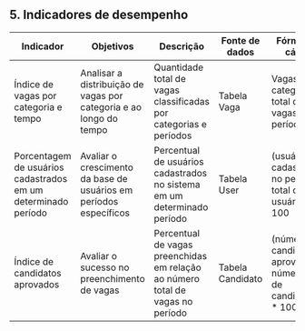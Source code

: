 ## 5. Indicadores de desempenho

| **Indicador** | **Objetivos** | **Descrição** | **Fonte de dados** | **Fórmula de cálculo** |
| ---           | ---           | ---           | ---             | ---             |
| Índice de vagas por categoria e tempo | Analisar a distribuição de vagas por categoria e ao longo do tempo| Quantidade total de vagas classificadas por categorias e períodos | Tabela Vaga | Vagas por categoria / total de vagas por período |
| Porcentagem de usuários cadastrados em um determinado período | Avaliar o crescimento da base de usuários em períodos específicos | Percentual de usuários cadastrados no sistema em um determinado período | Tabela User | (usuários cadastrados no período /  total de usuários) * 100 |
| Índice de candidatos aprovados | Avaliar o sucesso no preenchimento de vagas | Percentual de vagas preenchidas em relação ao número total de vagas no período | Tabela Candidato | (número de candidaturas aprovadas / número total de candidaturas) * 100 |


